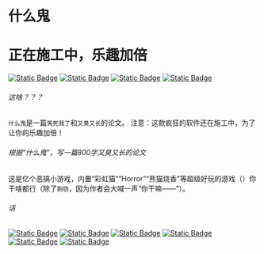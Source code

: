 # 什么鬼
# 正在施工中，乐趣加倍
[![Static Badge](https://img.shields.io/badge/什么鬼--999999)](#什么鬼) [![Static Badge](https://img.shields.io/badge/🏠主页是个啥？？？--999999)](#这啥？？？) [![Static Badge](https://img.shields.io/badge/📄根据“什么鬼”，写一篇800字又臭又长的论文--999999)](#根据“什么鬼”，写一篇800字又臭又长的论文) [![Static Badge](https://img.shields.io/badge/🌍话--999999)](#话)

###### 这啥？？？
`什么鬼`是一篇`笑死我了`和`又臭又长`的论文。
注意：这款疯狂的软件还在施工中，为了让你的乐趣加倍！

###### 根据“什么鬼”，写一篇800字又臭又长的论文
这是亿个恶搞小游戏，内置“彩虹猫”“Horror”“熊猫烧香”等超级好玩的游戏（）你干啥都行（除了`剽窃`，因为作者会大喊一声“你干嘛——”）。

###### 话
[![Static Badge](https://img.shields.io/badge/English--0000ff)](README.md) [![Static Badge](https://img.shields.io/badge/Chinese--ff0000)](README-cn.md) [![Static Badge](https://img.shields.io/badge/Japanese--ff8800)](README-jp.md) [![Static Badge](https://img.shields.io/badge/Whatlish--888888)](README-wtf.md) [![Static Badge](https://img.shields.io/badge/Chinese_Geng_Edition--00ff00)](README-cao.md) [![Static Badge](https://img.shields.io/badge/Russian--8888ff)](README-ru.md)
